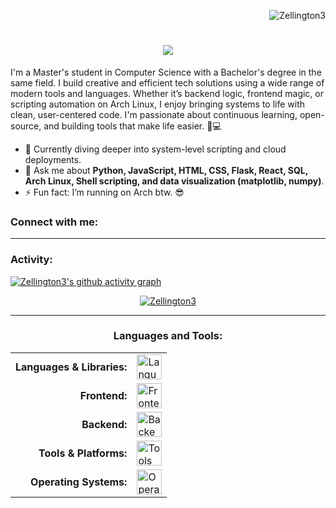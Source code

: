 <link rel="stylesheet" type='text/css' href="https://cdn.jsdelivr.net/gh/devicons/devicon@latest/devicon.min.css" />

<p align="right"> <img src="https://komarev.com/ghpvc/?username=Zellington3&label=Profile%20views&color=0e75b6&style=flat" alt="Zellington3" /> </p>

<h1 align="center">
  <a href="https://github.com/DenverCoder1/readme-typing-svg">
    <img src="https://readme-typing-svg.herokuapp.com/?font=Righteous&size=45&center=true&vCenter=true&width=600&height=80&duration=4000&color=45447C&lines=Hello+%F0%9F%8C%8E!;+I'm+Zach+Ellington!" />
  </a>
</h1>

I'm a Master's student in Computer Science with a Bachelor's degree in the same field. I build creative and efficient tech solutions using a wide range of modern tools and languages. Whether it’s backend logic, frontend magic, or scripting automation on Arch Linux, I enjoy bringing systems to life with clean, user-centered code. I'm passionate about continuous learning, open-source, and building tools that make life easier. 🧠💻

- 🌱 Currently diving deeper into system-level scripting and cloud deployments.
- 💬 Ask me about **Python, JavaScript, HTML, CSS, Flask, React, SQL, Arch Linux, Shell scripting, and data visualization (matplotlib, numpy)**.
- ⚡ Fun fact: I’m running on Arch btw. 😎

<h3 align="left">Connect with me:</h3>
<p align="left">
</p>



------
<h3 align="left">Activity:</h3>

[![Zellington3's github activity graph](https://github-readme-activity-graph.vercel.app/graph?username=Zellington3&bg_color=100f0f&color=4c5e9e&line=4c569e&point=403e41&area=true&hide_border=true)](https://github.com/ashutosh00710/github-readme-activity-graph)

<p align="center">
  <a href="https://github.com/Zellington3">
    <img src="https://github-readme-streak-stats.herokuapp.com/?user=Zellington3&&theme=tokyonight" alt="Zellington3" />
  </a>
</p>

------
<h3 align="center">Languages and Tools:</h3>
<div align="center">
  <table cellspacing="10" cellpadding="4" style="text-align: left;">
    <tr>
      <td style="font-weight: bold; text-align: right;">Languages & Libraries:</td>
      <td><img height="40" src="https://skillicons.dev/icons?i=python,js,html,css,shell,sql,numpy,matplotlib,java" alt="Languages & Libraries" /></td>
    </tr>
    <tr>
      <td style="font-weight: bold; text-align: right;">Frontend:</td>
      <td><img height="40" src="https://skillicons.dev/icons?i=react,bootstrap,threejs" alt="Frontend" /></td>
    </tr>
    <tr>
      <td style="font-weight: bold; text-align: right;">Backend:</td>
      <td><img height="40" src="https://skillicons.dev/icons?i=flask,nodejs,postgresql" alt="Backend" /></td>
    </tr>
    <tr>
      <td style="font-weight: bold; text-align: right;">Tools & Platforms:</td>
      <td><img height="40" src="https://skillicons.dev/icons?i=linux,bash,github,vscode,git,gcp" alt="Tools & Platforms" /></td>
    </tr>
    <tr>
      <td style="font-weight: bold; text-align: right;">Operating Systems:</td>
      <td><img height="40" src="https://skillicons.dev/icons?i=arch,ubuntu,windows" alt="Operating Systems" /></td>
    </tr>
  </table>
</div>
